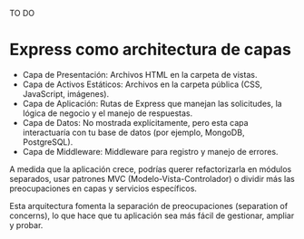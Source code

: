 TO DO

# Express como architectura de capas
- Capa de Presentación: Archivos HTML en la carpeta de vistas.
- Capa de Activos Estáticos: Archivos en la carpeta pública (CSS, JavaScript, imágenes).
- Capa de Aplicación: Rutas de Express que manejan las solicitudes, la lógica de negocio y el manejo de respuestas.
- Capa de Datos: No mostrada explícitamente, pero esta capa interactuaría con tu base de datos (por ejemplo, MongoDB, PostgreSQL).
- Capa de Middleware: Middleware para registro y manejo de errores.

A medida que la aplicación crece, podrías querer refactorizarla en módulos separados, usar patrones MVC (Modelo-Vista-Controlador) o dividir más las preocupaciones en capas y servicios específicos.

Esta arquitectura fomenta la separación de preocupaciones (separation of concerns), lo que hace que tu aplicación sea más fácil de gestionar, ampliar y probar.
